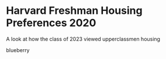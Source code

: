 # Harvard Freshman Housing Preferences 2020

A look at how the class of 2023 viewed upperclassmen housing

blueberry
